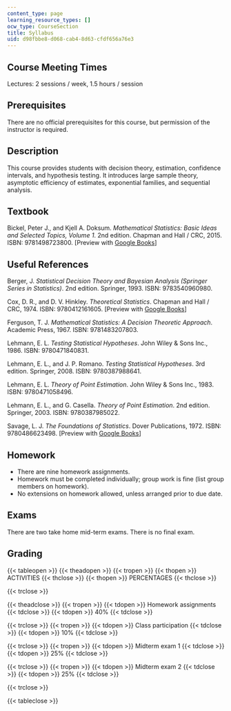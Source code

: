 ```yaml
---
content_type: page
learning_resource_types: []
ocw_type: CourseSection
title: Syllabus
uid: d98fbbe8-d068-cab4-8d63-cfdf656a76e3
---
```


Course Meeting Times
--------------------

Lectures: 2 sessions / week, 1.5 hours / session

Prerequisites
-------------

There are no official prerequisites for this course, but permission of the instructor is required.

Description
-----------

This course provides students with decision theory, estimation, confidence intervals, and hypothesis testing. It introduces large sample theory, asymptotic efficiency of estimates, exponential families, and sequential analysis.

Textbook
--------

Bickel, Peter J., and Kjell A. Doksum. _Mathematical Statistics: Basic Ideas and Selected Topics, Volume 1_. 2nd edition. Chapman and Hall / CRC, 2015. ISBN: 9781498723800. \[Preview with [Google Books](http://books.google.com/books?id=y5i9BwAAQBAJ&pg=PAfrontcover)\]

Useful References
-----------------

Berger, J. _Statistical Decision Theory and Bayesian Analysis (Springer Series in Statistics)_. 2nd edition. Springer, 1993. ISBN: 9783540960980.

Cox, D. R., and D. V. Hinkley. _Theoretical Statistics_. Chapman and Hall / CRC, 1974. ISBN: 9780412161605. \[Preview with [Google Books](http://books.google.com/books?id=ppoujo-BInsC&pg=PAfrontcover)\]

Ferguson, T. J. _Mathematical Statistics: A Decision Theoretic Approach_. Academic Press, 1967. ISBN: 9781483207803.

Lehmann, E. L. _Testing Statistical Hypotheses_. John Wiley & Sons Inc., 1986. ISBN: 9780471840831.

Lehmann, E. L., and J. P. Romano. _Testing Statistical Hypotheses_. 3rd edition. Springer, 2008. ISBN: 9780387988641.

Lehmann, E. L. _Theory of Point Estimation_. John Wiley & Sons Inc., 1983. ISBN: 9780471058496.

Lehmann, E. L., and G. Casella. _Theory of Point Estimation_. 2nd edition. Springer, 2003. ISBN: 9780387985022.

Savage, L. J. _The Foundations of Statistics_. Dover Publications, 1972. ISBN: 9780486623498. \[Preview with [Google Books](http://books.google.com/books?id=zSv6dBWneMEC&pg=PAfrontcover)\]

Homework
--------

*   There are nine homework assignments.
*   Homework must be completed individually; group work is fine (list group members on homework).
*   No extensions on homework allowed, unless arranged prior to due date.

Exams
-----

There are two take home mid-term exams. There is no final exam.

Grading
-------

{{< tableopen >}}
{{< theadopen >}}
{{< tropen >}}
{{< thopen >}}
ACTIVITIES
{{< thclose >}}
{{< thopen >}}
PERCENTAGES
{{< thclose >}}

{{< trclose >}}

{{< theadclose >}}
{{< tropen >}}
{{< tdopen >}}
Homework assignments
{{< tdclose >}}
{{< tdopen >}}
40%
{{< tdclose >}}

{{< trclose >}}
{{< tropen >}}
{{< tdopen >}}
Class participation
{{< tdclose >}}
{{< tdopen >}}
10%
{{< tdclose >}}

{{< trclose >}}
{{< tropen >}}
{{< tdopen >}}
Midterm exam 1
{{< tdclose >}}
{{< tdopen >}}
25%
{{< tdclose >}}

{{< trclose >}}
{{< tropen >}}
{{< tdopen >}}
Midterm exam 2
{{< tdclose >}}
{{< tdopen >}}
25%
{{< tdclose >}}

{{< trclose >}}

{{< tableclose >}}